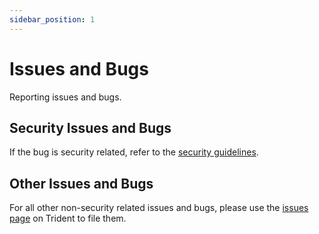 ```yaml
---
sidebar_position: 1
---
```


# Issues and Bugs

Reporting issues and bugs.

## Security Issues and Bugs

If the bug is security related, refer to the
[security guidelines](./Contributing/contribuiting-guidelines#security).

## Other Issues and Bugs

For all other non-security related issues and bugs, please use the
[issues page](https://github.com/microsoft/trident/issues) on Trident to file them.

